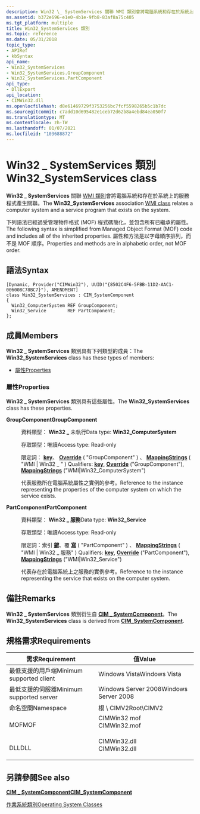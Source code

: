 ```yaml
---
description: Win32 \_ SystemServices 關聯 WMI 類別會將電腦系統和存在於系統上的服務程式產生關聯。
ms.assetid: b372e696-e1e0-4b1e-9fb8-83af8a75c405
ms.tgt_platform: multiple
title: Win32_SystemServices 類別
ms.topic: reference
ms.date: 05/31/2018
topic_type:
- APIRef
- kbSyntax
api_name:
- Win32_SystemServices
- Win32_SystemServices.GroupComponent
- Win32_SystemServices.PartComponent
api_type:
- DllExport
api_location:
- CIMWin32.dll
ms.openlocfilehash: d8e61469729f3753256bc7fcf5598265b5c1b7dc
ms.sourcegitcommit: c7add10d695482e1ceb72d62b8a4ebd84ea050f7
ms.translationtype: MT
ms.contentlocale: zh-TW
ms.lasthandoff: 01/07/2021
ms.locfileid: "103688872"
---
```

# <a name="win32_systemservices-class"></a><span data-ttu-id="0195e-103">Win32 \_ SystemServices 類別</span><span class="sxs-lookup"><span data-stu-id="0195e-103">Win32\_SystemServices class</span></span>

<span data-ttu-id="0195e-104">**Win32 \_ SystemServices** 關聯 [WMI 類別](../wmisdk/retrieving-a-class.md)會將電腦系統和存在於系統上的服務程式產生關聯。</span><span class="sxs-lookup"><span data-stu-id="0195e-104">The **Win32\_SystemServices** association [WMI class](../wmisdk/retrieving-a-class.md) relates a computer system and a service program that exists on the system.</span></span>

<span data-ttu-id="0195e-105">下列語法已經過受管理物件格式 (MOF) 程式碼簡化，並包含所有已繼承的屬性。</span><span class="sxs-lookup"><span data-stu-id="0195e-105">The following syntax is simplified from Managed Object Format (MOF) code and includes all of the inherited properties.</span></span> <span data-ttu-id="0195e-106">屬性和方法是以字母順序排列，而不是 MOF 順序。</span><span class="sxs-lookup"><span data-stu-id="0195e-106">Properties and methods are in alphabetic order, not MOF order.</span></span>

## <a name="syntax"></a><span data-ttu-id="0195e-107">語法</span><span class="sxs-lookup"><span data-stu-id="0195e-107">Syntax</span></span>

``` syntax
[Dynamic, Provider("CIMWin32"), UUID("{8502C4F6-5FBB-11D2-AAC1-006008C78BC7}"), AMENDMENT]
class Win32_SystemServices : CIM_SystemComponent
{
  Win32_ComputerSystem REF GroupComponent;
  Win32_Service        REF PartComponent;
};
```

## <a name="members"></a><span data-ttu-id="0195e-108">成員</span><span class="sxs-lookup"><span data-stu-id="0195e-108">Members</span></span>

<span data-ttu-id="0195e-109">**Win32 \_ SystemServices** 類別具有下列類型的成員：</span><span class="sxs-lookup"><span data-stu-id="0195e-109">The **Win32\_SystemServices** class has these types of members:</span></span>

-   [<span data-ttu-id="0195e-110">屬性</span><span class="sxs-lookup"><span data-stu-id="0195e-110">Properties</span></span>](#properties)

### <a name="properties"></a><span data-ttu-id="0195e-111">屬性</span><span class="sxs-lookup"><span data-stu-id="0195e-111">Properties</span></span>

<span data-ttu-id="0195e-112">**Win32 \_ SystemServices** 類別具有這些屬性。</span><span class="sxs-lookup"><span data-stu-id="0195e-112">The **Win32\_SystemServices** class has these properties.</span></span>

<dl> <dt>

<span data-ttu-id="0195e-113">**GroupComponent**</span><span class="sxs-lookup"><span data-stu-id="0195e-113">**GroupComponent**</span></span>
</dt> <dd> <dl> <dt>

<span data-ttu-id="0195e-114">資料類型： **Win32 \_** 未執行</span><span class="sxs-lookup"><span data-stu-id="0195e-114">Data type: **Win32\_ComputerSystem**</span></span>
</dt> <dt>

<span data-ttu-id="0195e-115">存取類型：唯讀</span><span class="sxs-lookup"><span data-stu-id="0195e-115">Access type: Read-only</span></span>
</dt> <dt>

<span data-ttu-id="0195e-116">限定詞： [**key**](../wmisdk/key-qualifier.md)、 [**Override**](../wmisdk/standard-qualifiers.md) ( "GroupComponent" ) 、 [**MappingStrings**](../wmisdk/standard-qualifiers.md) ( "WMI \| Win32 \_ " ) </span><span class="sxs-lookup"><span data-stu-id="0195e-116">Qualifiers: [**key**](../wmisdk/key-qualifier.md), [**Override**](../wmisdk/standard-qualifiers.md) ("GroupComponent"), [**MappingStrings**](../wmisdk/standard-qualifiers.md) ("WMI\|Win32\_ComputerSystem")</span></span>
</dt> </dl>

<span data-ttu-id="0195e-117">代表服務所在電腦系統屬性之實例的參考。</span><span class="sxs-lookup"><span data-stu-id="0195e-117">Reference to the instance representing the properties of the computer system on which the service exists.</span></span>

</dd> <dt>

<span data-ttu-id="0195e-118">**PartComponent**</span><span class="sxs-lookup"><span data-stu-id="0195e-118">**PartComponent**</span></span>
</dt> <dd> <dl> <dt>

<span data-ttu-id="0195e-119">資料類型： **Win32 \_ 服務**</span><span class="sxs-lookup"><span data-stu-id="0195e-119">Data type: **Win32\_Service**</span></span>
</dt> <dt>

<span data-ttu-id="0195e-120">存取類型：唯讀</span><span class="sxs-lookup"><span data-stu-id="0195e-120">Access type: Read-only</span></span>
</dt> <dt>

<span data-ttu-id="0195e-121">限定詞：索引 [**鍵**](../wmisdk/key-qualifier.md)、覆 [**寫**](../wmisdk/standard-qualifiers.md) ( "PartComponent" ) 、 [**MappingStrings**](../wmisdk/standard-qualifiers.md) ( "WMI \| Win32 \_ 服務" ) </span><span class="sxs-lookup"><span data-stu-id="0195e-121">Qualifiers: [**key**](../wmisdk/key-qualifier.md), [**Override**](../wmisdk/standard-qualifiers.md) ("PartComponent"), [**MappingStrings**](../wmisdk/standard-qualifiers.md) ("WMI\|Win32\_Service")</span></span>
</dt> </dl>

<span data-ttu-id="0195e-122">代表存在於電腦系統上之服務的實例參考。</span><span class="sxs-lookup"><span data-stu-id="0195e-122">Reference to the instance representing the service that exists on the computer system.</span></span>

</dd> </dl>

## <a name="remarks"></a><span data-ttu-id="0195e-123">備註</span><span class="sxs-lookup"><span data-stu-id="0195e-123">Remarks</span></span>

<span data-ttu-id="0195e-124">**Win32 \_ SystemServices** 類別衍生自 [**CIM \_ SystemComponent**](cim-systemcomponent.md)。</span><span class="sxs-lookup"><span data-stu-id="0195e-124">The **Win32\_SystemServices** class is derived from [**CIM\_SystemComponent**](cim-systemcomponent.md).</span></span>

## <a name="requirements"></a><span data-ttu-id="0195e-125">規格需求</span><span class="sxs-lookup"><span data-stu-id="0195e-125">Requirements</span></span>



| <span data-ttu-id="0195e-126">需求</span><span class="sxs-lookup"><span data-stu-id="0195e-126">Requirement</span></span> | <span data-ttu-id="0195e-127">值</span><span class="sxs-lookup"><span data-stu-id="0195e-127">Value</span></span> |
|-------------------------------------|-----------------------------------------------------------------------------------------|
| <span data-ttu-id="0195e-128">最低支援的用戶端</span><span class="sxs-lookup"><span data-stu-id="0195e-128">Minimum supported client</span></span><br/> | <span data-ttu-id="0195e-129">Windows Vista</span><span class="sxs-lookup"><span data-stu-id="0195e-129">Windows Vista</span></span><br/>                                                                |
| <span data-ttu-id="0195e-130">最低支援的伺服器</span><span class="sxs-lookup"><span data-stu-id="0195e-130">Minimum supported server</span></span><br/> | <span data-ttu-id="0195e-131">Windows Server 2008</span><span class="sxs-lookup"><span data-stu-id="0195e-131">Windows Server 2008</span></span><br/>                                                          |
| <span data-ttu-id="0195e-132">命名空間</span><span class="sxs-lookup"><span data-stu-id="0195e-132">Namespace</span></span><br/>                | <span data-ttu-id="0195e-133">根 \\ CIMV2</span><span class="sxs-lookup"><span data-stu-id="0195e-133">Root\\CIMV2</span></span><br/>                                                                  |
| <span data-ttu-id="0195e-134">MOF</span><span class="sxs-lookup"><span data-stu-id="0195e-134">MOF</span></span><br/>                      | <dl> <span data-ttu-id="0195e-135"><dt>CIMWin32 mof</dt></span><span class="sxs-lookup"><span data-stu-id="0195e-135"><dt>CIMWin32.mof</dt></span></span> </dl> |
| <span data-ttu-id="0195e-136">DLL</span><span class="sxs-lookup"><span data-stu-id="0195e-136">DLL</span></span><br/>                      | <dl> <span data-ttu-id="0195e-137"><dt>CIMWin32.dll</dt></span><span class="sxs-lookup"><span data-stu-id="0195e-137"><dt>CIMWin32.dll</dt></span></span> </dl> |



## <a name="see-also"></a><span data-ttu-id="0195e-138">另請參閱</span><span class="sxs-lookup"><span data-stu-id="0195e-138">See also</span></span>

<dl> <dt>

[<span data-ttu-id="0195e-139">**CIM \_ SystemComponent**</span><span class="sxs-lookup"><span data-stu-id="0195e-139">**CIM\_SystemComponent**</span></span>](cim-systemcomponent.md)
</dt> <dt>

[<span data-ttu-id="0195e-140">作業系統類別</span><span class="sxs-lookup"><span data-stu-id="0195e-140">Operating System Classes</span></span>](./operating-system-classes.md)
</dt> </dl>

 

 
